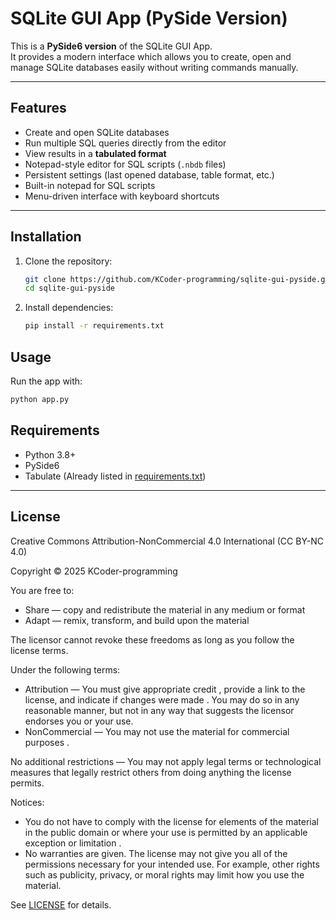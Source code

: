 # SQLite GUI App (PySide Version)

This is a **PySide6 version** of the SQLite GUI App.  
It provides a modern interface which allows you to create, open and manage SQLite databases easily without writing commands manually.

---

## Features
- Create and open SQLite databases
- Run multiple SQL queries directly from the editor
- View results in a **tabulated format**
- Notepad-style editor for SQL scripts (`.nbdb` files)
- Persistent settings (last opened database, table format, etc.)
- Built-in notepad for SQL scripts
- Menu-driven interface with keyboard shortcuts

---

## Installation
1. Clone the repository:
   ```bash
   git clone https://github.com/KCoder-programming/sqlite-gui-pyside.git
   cd sqlite-gui-pyside
   ```
2. Install dependencies:
   ```bash
   pip install -r requirements.txt
   ```

## Usage
Run the app with:
```bash
python app.py
```

## Requirements
- Python 3.8+
- PySide6
- Tabulate
(Already listed in [requirements.txt](https://github.com/KCoder-programming/sqlite-gui-pyside/blob/main/requirements.txt))

---

## License
Creative Commons Attribution-NonCommercial 4.0 International (CC BY-NC 4.0)

Copyright © 2025 KCoder-programming

You are free to:
- Share — copy and redistribute the material in any medium or format
- Adapt — remix, transform, and build upon the material

The licensor cannot revoke these freedoms as long as you follow the license terms.

Under the following terms:
- Attribution — You must give appropriate credit , provide a link to the license, and indicate if changes were made . You may do so in any reasonable manner, but not in any way that suggests the licensor endorses you or your use.
- NonCommercial — You may not use the material for commercial purposes .

No additional restrictions — You may not apply legal terms or technological measures that legally restrict others from doing anything the license permits.

Notices:
- You do not have to comply with the license for elements of the material in the public domain or where your use is permitted by an applicable exception or limitation .
- No warranties are given. The license may not give you all of the permissions necessary for your intended use. For example, other rights such as publicity, privacy, or moral rights may limit how you use the material.

See [LICENSE](https://github.com/KCoder-programming/sqlite-gui-pyside/blob/main/LICENSE) for details.
